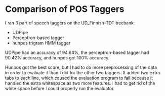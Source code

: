 # Comparison of POS Taggers

I ran 3 part of speech taggers on the UD_Finnish-TDT treebank:

  - UDPipe
  - Perceptron-based tagger
  - hunpos trigram HMM tagger


UDPipe had an accuracy of 94.64%, the perceptron-based tagger had 90.42% accuracy, and hunpos 
got 100% accuracy.

Hunpos got the best score, but I had to do more preprocessing of the data in order to evaluate 
it than I did for the other two taggers. It added two extra tabs to each line, which caused the 
evaluation program to fail because it handled the extra whitespace as two more features. I had to 
get rid of the white space before I could properly run the evaluator.